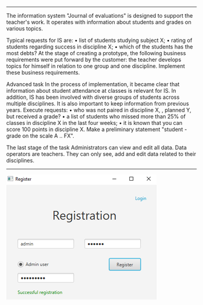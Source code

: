 *********************************************************************************************************************************************************************

The information system "Journal of evaluations" is designed to support the teacher's work. It operates with information about students and grades on various topics.

Typical requests for IS are:
• list of students studying subject X;
• rating of students regarding success in discipline X;
• which of the students has the most debts?
At the stage of creating a prototype, the following business requirements were put forward by the customer: the teacher develops topics for himself in relation to one group and one discipline. Implement these business requirements.

Advanced task
In the process of implementation, it became clear that information about student attendance at classes is relevant for IS. In addition, IS has been involved with diverse groups of students across multiple disciplines. It is also important to keep information from previous years.
Execute requests:
• who was not paired in discipline X, , planned Y, but received a grade?
• a list of students who missed more than 25% of classes in discipline X in the last four weeks;
• it is known that you can score 100 points in discipline X. Make a preliminary statement "student - grade on the scale A .. FX".

The last stage of the task Administrators can view and edit all data. Data operators are teachers. They can only see, add and edit data related to their disciplines.

*********************************************************************************************************************************************************************
![alt text](https://github.com/VredniyDed/TeacherApp/blob/master/pictures/resistrationPage.png?raw=true)

